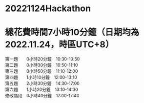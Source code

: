 # 20221124Hackathon  

總花費時間7小時10分鐘（日期均為2022.11.24，時區UTC+8） 
====  
第一題　　0小時20分鐘　10:30-10:50  
第二題　　0小時30分鐘　10:50-11:10  
第三題　　0小時50分鐘　11:10-12:00  
第四題　　1小時10分鐘　12:00-13:10  
第五題　　2小時30分鐘　14:30-17:00  
第六題　　1小時20分鐘　13:10-14:30  
修改階段　0小時40分鐘　17:00-17:40  
